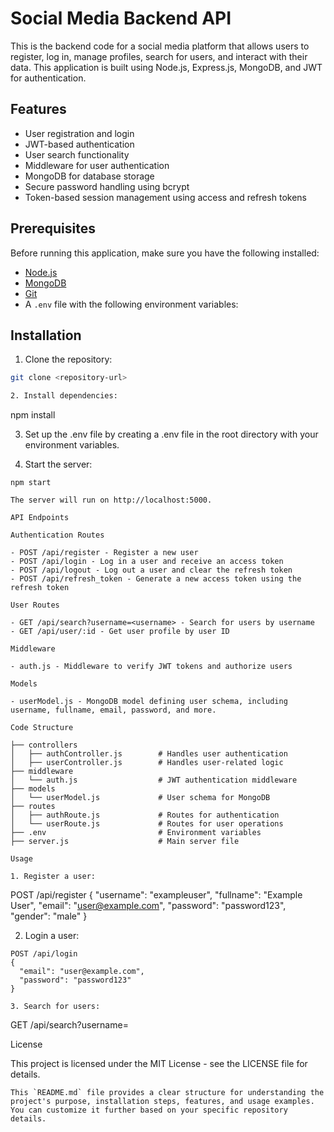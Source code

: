 # Social Media Backend API

This is the backend code for a social media platform that allows users to register, log in, manage profiles, search for users, and interact with their data. This application is built using Node.js, Express.js, MongoDB, and JWT for authentication.

## Features

- User registration and login
- JWT-based authentication
- User search functionality
- Middleware for user authentication
- MongoDB for database storage
- Secure password handling using bcrypt
- Token-based session management using access and refresh tokens

## Prerequisites

Before running this application, make sure you have the following installed:

- [Node.js](https://nodejs.org/)
- [MongoDB](https://www.mongodb.com/)
- [Git](https://git-scm.com/)
- A `.env` file with the following environment variables:


## Installation

1. Clone the repository:

 ```bash
 git clone <repository-url>

2. Install dependencies:

```
npm install   

3. Set up the .env file by creating a .env file in the root directory with your environment variables.

4. Start the server:

```
npm start

The server will run on http://localhost:5000.

API Endpoints

Authentication Routes

- POST /api/register - Register a new user
- POST /api/login - Log in a user and receive an access token
- POST /api/logout - Log out a user and clear the refresh token
- POST /api/refresh_token - Generate a new access token using the refresh token

User Routes

- GET /api/search?username=<username> - Search for users by username
- GET /api/user/:id - Get user profile by user ID

Middleware

- auth.js - Middleware to verify JWT tokens and authorize users

Models

- userModel.js - MongoDB model defining user schema, including username, fullname, email, password, and more.

Code Structure

├── controllers
│   ├── authController.js        # Handles user authentication
│   ├── userController.js        # Handles user-related logic
├── middleware
│   └── auth.js                  # JWT authentication middleware
├── models
│   └── userModel.js             # User schema for MongoDB
├── routes
│   ├── authRoute.js             # Routes for authentication
│   └── userRoute.js             # Routes for user operations
├── .env                         # Environment variables
├── server.js                    # Main server file

Usage

1. Register a user:

```
POST /api/register
{
  "username": "exampleuser",
  "fullname": "Example User",
  "email": "user@example.com",
  "password": "password123",
  "gender": "male"
}

2. Login a user:

```
POST /api/login
{
  "email": "user@example.com",
  "password": "password123"
}

3. Search for users:

```
GET /api/search?username=<username>

License

This project is licensed under the MIT License - see the LICENSE file for details.

```
This `README.md` file provides a clear structure for understanding the project's purpose, installation steps, features, and usage examples. You can customize it further based on your specific repository details.